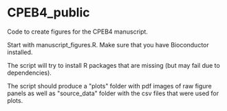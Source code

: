 # CPEB4_public
Code to create figures for the CPEB4 manuscript.


Start with manuscript_figures.R. Make sure that you have Bioconductor installed. 

The script will try to install R packages that are missing (but may fail due to dependencies).

The script should produce a "plots" folder with pdf images of raw figure panels as well as "source_data" folder with the csv files that were used for plots.
